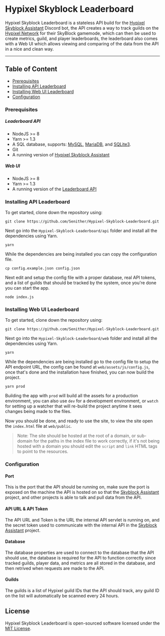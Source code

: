 Hypixel Skyblock Leaderboard
============================

Hypixel Skyblock Leaderboard is a stateless API build for the [Hypixel Skyblock Assistant](https://github.com/Senither/Hypixel-Skyblock-Assistant) Discord bot, the API creates a way to track guilds on the [Hypixel Network](https://hypixel.net/) for their SkyBlock gamemode, which can then be used to create metrics, guild, and player leaderboards, the leaderboard also comes with a Web UI which allows viewing and comparing of the data from the API in a nice and clean way. 

<hr>

## Table of Content

 - [Prerequisites](#prerequisites)
 - [Installing API Leaderboard](#installing-api-leaderboard)
 - [Installing Web UI Leaderboard](#installing-web-ui-leaderboard)
 - [Configuration](#configuration)

### Prerequisites

##### Leaderboard API
 * NodeJS >= 8
 * Yarn >= 1.3
 * A SQL database, supports: [MySQL](https://www.mysql.com/), [MariaDB](https://mariadb.org/), and [SQLite3](https://www.sqlite.org/index.html).
 * Git
 * A running version of [Hypixel Skyblock Assistant](https://github.com/Senither/Hypixel-Skyblock-Assistant)

##### Web UI
 * NodeJS >= 8
 * Yarn >= 1.3
 * A running version of the [Leaderboard API](https://github.com/Senither/Hypixel-Skyblock-Leaderboard/tree/master/api)

### Installing API Leaderboard

To get started, clone down the repository using:

    git clone https://github.com/Senither/Hypixel-Skyblock-Leaderboard.git

Next go into the `Hypixel-Skyblock-Leaderboard/api` folder and install all the dependencies using Yarn.

    yarn

While the dependencies are being installed you can copy the configuration file.

    cp config.example.json config.json


Next edit and setup the config file with a proper database, real API tokens, and a list of guilds that should be tracked by the system, once you're done you can start the app.

    node index.js

### Installing Web UI Leaderboard

To get started, clone down the repository using:

    git clone https://github.com/Senither/Hypixel-Skyblock-Leaderboard.git

Next go into the `Hypixel-Skyblock-Leaderboard/web` folder and install all the dependencies using Yarn.

    yarn

While the dependencies are being installed go to the config file to setup the API endpoint URL, the config can be found at `web/assets/js/config.js`, once that's done and the installation have finished, you can now build the project.

    yarn prod

Building the app with `prod` will build all the assets for a production environment, you can also use `dev` for a development environment, or `watch` for setting up a watcher that will re-build the project anytime it sees changes being made to the files.

Now you should be done, and ready to use the site, to view the site open the `index.html` file at `web/public`.

> Note: The site should be hosted at the root of a domain, or sub-domain for the paths in the index file to work correctly, if it's not being hosted with a domain you should edit the `script` and `link` HTML tags to point to the resources.

### Configuration

#### Port

This is the port that the API should be running on, make sure the port is exposed on the machine the API is hosted on so that the [Skyblock Assistant](https://github.com/Senither/Hypixel-Skyblock-Assistant) project, and other projects is able to talk and pull data from the API.

#### API URL & API Token

The API URL and Token is the URL the internal API servlet is running on, and the secret token used to communicate with the internal API in the [Skyblock Assistant](https://github.com/Senither/Hypixel-Skyblock-Assistant) project.

#### Database

The database properties are used to connect to the database that the API should use, the database is required for the API to function correctly since tracked guilds, player data, and metrics are all stored in the database, and then retrived when requests are made to the API.

#### Guilds

The guilds is a list of Hypixel guild IDs that the API should track, any guild ID on the list will automatically be scanned every 24 hours.

## License

Hypixel Skyblock Leaderboard is open-sourced software licensed under the [MIT License](https://opensource.org/licenses/MIT).
